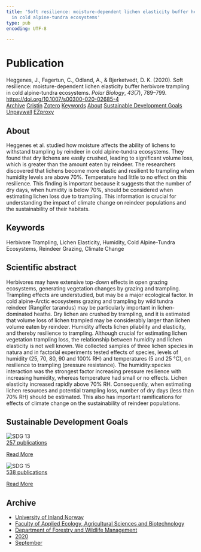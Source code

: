 ```yaml
---
title: 'Soft resilience: moisture-dependent lichen elasticity buffer herbivore trampling
  in cold alpine-tundra ecosystems'
type: pub
encoding: UTF-8

---
```

<h1>Publication</h1>
<article id="csl-bib-container-YCDSSIRE" class="csl-bib-container">
  <div class="csl-bib-body"> <div class="csl-entry">Heggenes, J., Fagertun, C., Odland, A., &#38; Bjerketvedt, D. K. (2020). Soft resilience: moisture-dependent lichen elasticity buffer herbivore trampling in cold alpine-tundra ecosystems. <i>Polar Biology</i>, <i>43</i>(7), 789–799. <a href="https://doi.org/10.1007/s00300-020-02685-4">https://doi.org/10.1007/s00300-020-02685-4</a></div> </div>
  <div class="csl-bib-buttons">
    <a href="#taxonomy-article-YCDSSIRE" alt="archive" class="csl-bib-button">Archive</a>
    <a href="https://app.cristin.no/results/show.jsf?id=1831529" alt="Cristin" class="csl-bib-button">Cristin</a>
    <a href="http://zotero.org/groups/5881554/items/YCDSSIRE" alt="Zotero" class="csl-bib-button">Zotero</a>
    <a href="#keywords-article-YCDSSIRE" alt="keywords" class="csl-bib-button">Keywords</a>
    <a href="#about-article-YCDSSIRE" alt="about_pub" class="csl-bib-button">About</a>
    <a href="#sdg-article-YCDSSIRE" alt="sdg" class="csl-bib-button">Sustainable Development Goals</a>
    <a href="https://link.springer.com/content/pdf/10.1007/s00300-020-02685-4.pdf" alt="Unpaywall" class="csl-bib-button">Unpaywall</a>
    <a href="https://link.springer.com/content/pdf/10.1007/s00300-020-02685-4.pdf" alt="EZproxy" class="csl-bib-button">EZproxy</a>
  </div>
  <div id="csl-bib-meta-container-YCDSSIRE"></div>
</article>
<div id="csl-bib-meta-YCDSSIRE" class="csl-bib-meta">
  <article id="about-article-YCDSSIRE" class="about_pub-article">
    <h1>About</h1>
    Heggenes et al. studied how moisture affects the ability of lichens to withstand trampling by reindeer in cold alpine-tundra ecosystems. They found that dry lichens are easily crushed, leading to significant volume loss, which is greater than the amount eaten by reindeer. The researchers discovered that lichens become more elastic and resilient to trampling when humidity levels are above 70%. Temperature had little to no effect on this resilience. This finding is important because it suggests that the number of dry days, when humidity is below 70%, should be considered when estimating lichen loss due to trampling. This information is crucial for understanding the impact of climate change on reindeer populations and the sustainability of their habitats.
  </article>
  <article id="keywords-article-YCDSSIRE" class="keywords-article">
    <h1>Keywords</h1>
    Herbivore Trampling, Lichen Elasticity, Humidity, Cold Alpine-Tundra Ecosystems, Reindeer Grazing, Climate Change
  </article>
  <article id="abstract-article-YCDSSIRE" class="abstract-article">
    <h1>Scientific abstract</h1>
    Herbivores may have extensive top-down effects in open grazing ecosystems, generating vegetation changes by grazing and trampling. Trampling effects are understudied, but may be a major ecological factor. In cold alpine-Arctic ecosystems grazing and trampling by wild tundra reindeer (Rangifer tarandus) may be particularly important in lichen-dominated heaths. Dry lichen are crushed by trampling, and it is estimated that volume loss of lichen trampled may be considerably larger than lichen volume eaten by reindeer. Humidity affects lichen pliability and elasticity, and thereby resilience to trampling. Although crucial for estimating lichen vegetation trampling loss, the relationship between humidity and lichen elasticity is not well known. We collected samples of three lichen species in natura and in factorial experiments tested effects of species, levels of humidity (25, 70, 80, 90 and 100% RH) and temperatures (5 and 25 °C), on resilience to trampling (pressure resistance). The humidity:species interaction was the strongest factor increasing pressure resilience with increasing humidity, whereas temperature had small or no effects. Lichen elasticity increased rapidly above 70% RH. Consequently, when estimating lichen resources and potential trampling loss, number of dry days (less than 70% RH) should be estimated. This also has important ramifications for effects of climate change on the sustainability of reindeer populations.
  </article>
  <article id="sdg-article-YCDSSIRE" class="sdg-article">
    <h1>Sustainable Development Goals</h1>
    <div class="sdg-container"><div id="sdg13" class="sdg">
        <img src="{{< params subfolder >}}images/sdg/sdg13_en.png" class="image" alt="SDG 13">
        <div class="sdg-overlay">
          <a href="/en/archive/?key=?sdg=13#archive" class="sdg-publication-count"><span>257</span> publications</a>
          <p><a href="https://sdgs.un.org/goals/goal13" class="sdg-read-more">Read More</a></p>
        </div>
      </div> <div id="sdg15" class="sdg">
        <img src="{{< params subfolder >}}images/sdg/sdg15_en.png" class="image" alt="SDG 15">
        <div class="sdg-overlay">
          <a href="/en/archive/?key=?sdg=15#archive" class="sdg-publication-count"><span>538</span> publications</a>
          <p><a href="https://sdgs.un.org/goals/goal15" class="sdg-read-more">Read More</a></p>
        </div>
      </div></div>
  </article>
  <article id="taxonomy-article-YCDSSIRE" class="taxonomy-article">
    <h1>Archive</h1>
    <ul>
      <li>
        <a href="/en/archive/?key=3DCRN523">University of Inland Norway</a>
      </li>
      <li>
        <a href="/en/archive/?key=T77LXH6D">Faculty of Applied Ecology, Agricultural Sciences and Biotechnology</a>
      </li>
      <li>
        <a href="/en/archive/?key=7TRARPE3">Department of Forestry and Wildlife Management</a>
      </li>
      <li>
        <a href="/en/archive/?key=7DUBQ66V">2020</a>
      </li>
      <li>
        <a href="/en/archive/?key=JY2ZUCYL">September</a>
      </li>
    </ul>
  </article>
</div>
